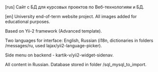 [rus] Сайт с БД для курсовых проектов по Веб-технологиям и БД.

[en] University end-of-term website project. All images added for educational purposes.

Based on Yii-2 framework (Advanced template).

Two languages for interface: English, Russian (i18n, dictionaries in folders /messages/ru, used lajax/yii2-language-picker). 

Side menu on backend - kartik-v/yii2-widget-sidenav.

All content in Russian. Database stored in folder /sql_mysql_to_import. 
